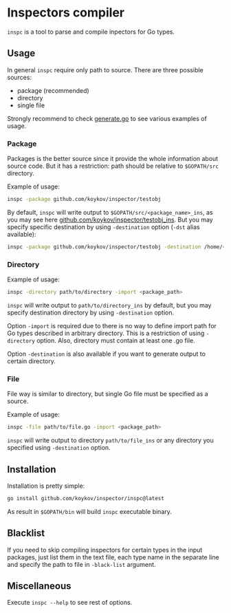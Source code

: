 # Inspectors compiler

`inspc` is a tool to parse and compile inpectors for Go types.

## Usage

In general `inspc` require only path to source. There are three possible sources:
* package (recommended)
* directory
* single file

Strongly recommend to check [generate.go](../generate.go) to see various examples of usage.

### Package

Packages is the better source since it provide the whole information about source code. But it has a restriction: path
should be relative to `$GOPATH/src` directory.

Example of usage:
```bash
inspc -package github.com/koykov/inspector/testobj
```
By default, `inspc` will write output to `$GOPATH/src/<package_name>_ins`, as you may see here [github.com/koykov/inspector/testobj_ins](https://github.com/koykov/inspector/tree/master/testobj_ins).
But you may specify specific destination by using `-destination` option (`-dst` alias available):
```bash
inspc -package github.com/koykov/inspector/testobj -destination /home/<user_name>/inspectors/testobj
```

### Directory

Example of usage:
```bash
inspc -directory path/to/directory -import <package_path>
```
`inspc` will write output to `path/to/directory_ins` by default, but you may specify destination directory by using
`-destination` option.

Option `-import` is required due to there is no way to define import path for Go types described in arbitrary directory.
This is a restriction of using `-directory` option. Also, directory must contain at least one .go file.

Option `-destination` is also available if you want to generate output to certain directory.

### File

File way is similar to directory, but single Go file must be specified as a source.

Example of usage:
```bash
inspc -file path/to/file.go -import <package_path>
```
`inspc` will write output to directory `path/to/file_ins` or any directory you specified using `-destination` option.

## Installation

Installation is pretty simple:
```bash
go install github.com/koykov/inspector/inspc@latest
```
As result in `$GOPATH/bin` will build `inspc` executable binary.

## Blacklist

If you need to skip compiling inspectors for certain types in the input packages, just list them in the text file, each
type name in the separate line and specify the path to file in `-black-list` argument.

## Miscellaneous

Execute `inspc --help` to see rest of options.
